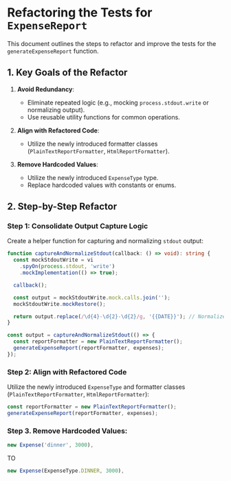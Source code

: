 # Refactoring the Tests for `ExpenseReport`

This document outlines the steps to refactor and improve the tests for the `generateExpenseReport` function.

## 1. Key Goals of the Refactor

1. **Avoid Redundancy**:

   - Eliminate repeated logic (e.g., mocking `process.stdout.write` or normalizing output).
   - Use reusable utility functions for common operations.

2. **Align with Refactored Code**:

   - Utilize the newly introduced formatter classes (`PlainTextReportFormatter`, `HtmlReportFormatter`).

3. **Remove Hardcoded Values**:

   - Utilize the newly introduced `ExpenseType` type.
   - Replace hardcoded values with constants or enums.

## 2. Step-by-Step Refactor

### Step 1: Consolidate Output Capture Logic

Create a helper function for capturing and normalizing `stdout` output:

```typescript
function captureAndNormalizeStdout(callback: () => void): string {
  const mockStdoutWrite = vi
    .spyOn(process.stdout, 'write')
    .mockImplementation(() => true);

  callback();

  const output = mockStdoutWrite.mock.calls.join('');
  mockStdoutWrite.mockRestore();

  return output.replace(/\d{4}-\d{2}-\d{2}/g, '{{DATE}}'); // Normalize dates
}

const output = captureAndNormalizeStdout(() => {
  const reportFormatter = new PlainTextReportFormatter();
  generateExpenseReport(reportFormatter, expenses);
});
```

### Step 2: Align with Refactored Code

Utilize the newly introduced `ExpenseType` and formatter classes (`PlainTextReportFormatter`, `HtmlReportFormatter`):

```typescript
const reportFormatter = new PlainTextReportFormatter();
generateExpenseReport(reportFormatter, expenses);
```

### Step 3. **Remove Hardcoded Values**:

```typescript
new Expense('dinner', 3000),
```

TO

```typescript
new Expense(ExpenseType.DINNER, 3000),
```
